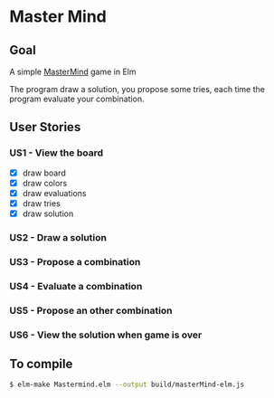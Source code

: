 # Master Mind

## Goal
A simple [MasterMind](https://en.wikipedia.org/wiki/Mastermind) game in Elm

The program draw a solution, you propose some tries, each time the program evaluate your combination.

## User Stories

### US1 - View the board
- [x] draw board
- [x] draw colors
- [x] draw evaluations
- [x] draw tries
- [x] draw solution

### US2 - Draw a solution
### US3 - Propose a combination
### US4 - Evaluate a combination
### US5 - Propose an other combination
### US6 - View the solution when game is over

## To compile
```bash
$ elm-make Mastermind.elm --output build/masterMind-elm.js
```
